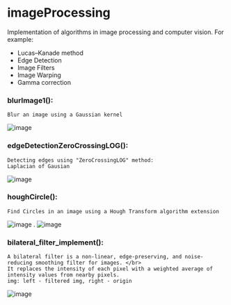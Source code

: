 # imageProcessing

Implementation of algorithms in image processing and computer vision.
For example:
* Lucas–Kanade method
* Edge Detection
* Image Filters
* Image Warping
* Gamma correction

### blurImage1():
    Blur an image using a Gaussian kernel
![image](https://user-images.githubusercontent.com/77155986/165689535-e698da43-85e4-4c4f-bbd6-be841bab2653.png)

### edgeDetectionZeroCrossingLOG():
    Detecting edges using "ZeroCrossingLOG" method:
    Laplacian of Gausian
![image](https://user-images.githubusercontent.com/77155986/165689999-41da6853-f65c-46b4-9681-1c501a564df1.png)

### houghCircle():
    Find Circles in an image using a Hough Transform algorithm extension
![image](https://user-images.githubusercontent.com/77155986/165690701-878c6267-1f16-4e13-81a9-278f4ed5aba2.png)
.
![image](https://user-images.githubusercontent.com/77155986/165690361-98ae6311-dcc6-4278-8640-3cef5d2cc2dc.png)

### bilateral_filter_implement():
    A bilateral filter is a non-linear, edge-preserving, and noise-reducing smoothing filter for images. </br>
    It replaces the intensity of each pixel with a weighted average of intensity values from nearby pixels.
    img: left - filtered img, right - origin
![image](https://user-images.githubusercontent.com/77155986/165691160-da1e1683-f1c4-4530-92b0-22980f9b539e.png)

    
